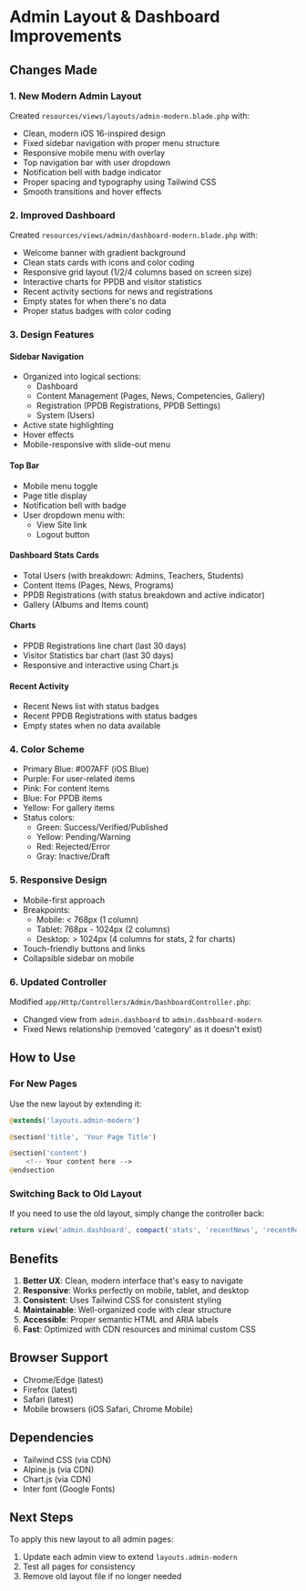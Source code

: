 # Admin Layout & Dashboard Improvements

## Changes Made

### 1. New Modern Admin Layout
Created `resources/views/layouts/admin-modern.blade.php` with:
- Clean, modern iOS 16-inspired design
- Fixed sidebar navigation with proper menu structure
- Responsive mobile menu with overlay
- Top navigation bar with user dropdown
- Notification bell with badge indicator
- Proper spacing and typography using Tailwind CSS
- Smooth transitions and hover effects

### 2. Improved Dashboard
Created `resources/views/admin/dashboard-modern.blade.php` with:
- Welcome banner with gradient background
- Clean stats cards with icons and color coding
- Responsive grid layout (1/2/4 columns based on screen size)
- Interactive charts for PPDB and visitor statistics
- Recent activity sections for news and registrations
- Empty states for when there's no data
- Proper status badges with color coding

### 3. Design Features

#### Sidebar Navigation
- Organized into logical sections:
  - Dashboard
  - Content Management (Pages, News, Competencies, Gallery)
  - Registration (PPDB Registrations, PPDB Settings)
  - System (Users)
- Active state highlighting
- Hover effects
- Mobile-responsive with slide-out menu

#### Top Bar
- Mobile menu toggle
- Page title display
- Notification bell with badge
- User dropdown menu with:
  - View Site link
  - Logout button

#### Dashboard Stats Cards
- Total Users (with breakdown: Admins, Teachers, Students)
- Content Items (Pages, News, Programs)
- PPDB Registrations (with status breakdown and active indicator)
- Gallery (Albums and Items count)

#### Charts
- PPDB Registrations line chart (last 30 days)
- Visitor Statistics bar chart (last 30 days)
- Responsive and interactive using Chart.js

#### Recent Activity
- Recent News list with status badges
- Recent PPDB Registrations with status badges
- Empty states when no data available

### 4. Color Scheme
- Primary Blue: #007AFF (iOS Blue)
- Purple: For user-related items
- Pink: For content items
- Blue: For PPDB items
- Yellow: For gallery items
- Status colors:
  - Green: Success/Verified/Published
  - Yellow: Pending/Warning
  - Red: Rejected/Error
  - Gray: Inactive/Draft

### 5. Responsive Design
- Mobile-first approach
- Breakpoints:
  - Mobile: < 768px (1 column)
  - Tablet: 768px - 1024px (2 columns)
  - Desktop: > 1024px (4 columns for stats, 2 for charts)
- Touch-friendly buttons and links
- Collapsible sidebar on mobile

### 6. Updated Controller
Modified `app/Http/Controllers/Admin/DashboardController.php`:
- Changed view from `admin.dashboard` to `admin.dashboard-modern`
- Fixed News relationship (removed 'category' as it doesn't exist)

## How to Use

### For New Pages
Use the new layout by extending it:

```php
@extends('layouts.admin-modern')

@section('title', 'Your Page Title')

@section('content')
    <!-- Your content here -->
@endsection
```

### Switching Back to Old Layout
If you need to use the old layout, simply change the controller back:

```php
return view('admin.dashboard', compact('stats', 'recentNews', 'recentRegistrations'));
```

## Benefits

1. **Better UX**: Clean, modern interface that's easy to navigate
2. **Responsive**: Works perfectly on mobile, tablet, and desktop
3. **Consistent**: Uses Tailwind CSS for consistent styling
4. **Maintainable**: Well-organized code with clear structure
5. **Accessible**: Proper semantic HTML and ARIA labels
6. **Fast**: Optimized with CDN resources and minimal custom CSS

## Browser Support

- Chrome/Edge (latest)
- Firefox (latest)
- Safari (latest)
- Mobile browsers (iOS Safari, Chrome Mobile)

## Dependencies

- Tailwind CSS (via CDN)
- Alpine.js (via CDN)
- Chart.js (via CDN)
- Inter font (Google Fonts)

## Next Steps

To apply this new layout to all admin pages:
1. Update each admin view to extend `layouts.admin-modern`
2. Test all pages for consistency
3. Remove old layout file if no longer needed
